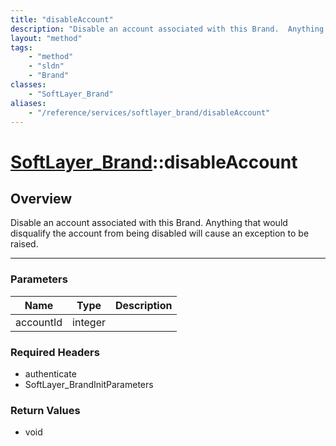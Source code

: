 ```yaml
---
title: "disableAccount"
description: "Disable an account associated with this Brand.  Anything that would disqualify the account from being disabled will caus... "
layout: "method"
tags:
    - "method"
    - "sldn"
    - "Brand"
classes:
    - "SoftLayer_Brand"
aliases:
    - "/reference/services/softlayer_brand/disableAccount"
---
```

# [SoftLayer_Brand](/reference/services/SoftLayer_Brand)::disableAccount




## Overview 
Disable an account associated with this Brand.  Anything that would disqualify the account from being disabled will cause an exception to be raised. 

-----

### Parameters 
|Name | Type | Description |
| --- | --- | --- |
|accountId| integer| |


### Required Headers
* authenticate
* SoftLayer_BrandInitParameters


### Return Values
* void




